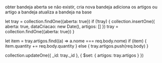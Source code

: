 obter bandeja aberta
se não existir, cria nova bandeja
adiciona os artigos ou artigo a bandeja
atualiza a bandeja na base

let tray = collection.findOne({aberta: true})
if (!tray) {
    collection.insertOne({
        aberta: true,
        dataCriacao: new Date(),
        artigos: []
    })
    tray = collection.findOne({aberta: true})
}

let item = tray.artigos.find((a) => a.nome === req.body.nome)
if (item) {
    item.quantity += req.body.quantity
} else {
    tray.artigos.push(req.body)
}

collection.updateOne({
    _id: tray._id
}, {
    $set: {
        artigos: tray.artigos
    }
})
